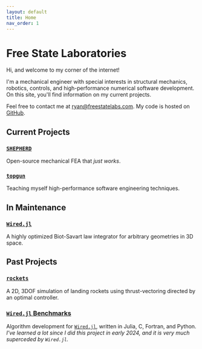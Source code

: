 ```yaml
---
layout: default
title: Home
nav_order: 1
--- 
```


# Free State Laboratories

Hi, and welcome to my corner of the internet!  

I'm a mechanical engineer with special interests in structural mechanics, robotics, controls, and high-performance numerical software development. On this site, you'll find information on my current projects.  

Feel free to contact me at [ryan@freestatelabs.com](mailto:ryan@freestatelabs.com). My code is hosted on [GitHub](https://github.com/freestatelabs).

## Current Projects

### [`SHEPHERD`](https://github.com/freestatelabs/SHEPHERD) 
Open-source mechanical FEA that *just works*.

### [`topgun`](https://github.com/freestatelabs/topgun)
Teaching myself high-performance software engineering techniques.

## In Maintenance

### [`Wired.jl`](https://github.com/freestatelabs/Wired.jl)
A highly optimized Biot-Savart law integrator for arbitrary geometries in 3D space.

## Past Projects

### [`rockets`](/rockets/)
A 2D, 3DOF simulation of landing rockets using thrust-vectoring directed by an optimal controller.

### [`Wired.jl` Benchmarks](/wired-benchmarks/)
Algorithm development for [`Wired.jl`](https://github.com/freestatelabs/Wired.jl), written in Julia, C, Fortran, and Python.  
*I've learned a lot since I did this project in early 2024, and it is very much superceded by `Wired.jl`.*



